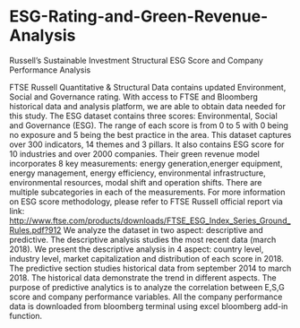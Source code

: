 # ESG-Rating-and-Green-Revenue-Analysis
Russell’s Sustainable Investment Structural ESG Score and Company Performance Analysis 


FTSE Russell Quantitative & Structural Data contains updated Environment, Social and Governance rating. With access to FTSE and Bloomberg historical data and analysis platform, we are able to obtain data needed for this study. The ESG dataset contains three scores: Environmental, Social and Governance (ESG). The range of each score is from 0 to 5 with 0 being no exposure and 5 being the best practice in the area. This dataset captures over 300 indicators, 14 themes and 3 pillars. It also contains ESG score for 10 industries and over 2000 companies. Their green revenue model incorporates 8 key measurements: energy generation,energer equipment, energy management, energy efficiency, environmental infrastructure, environmental resources, modal shift and operation shifts. There are multiple subcategories in each of the measurements. For more information on ESG score methodology, please refer to FTSE Russell official report via link: http://www.ftse.com/products/downloads/FTSE_ESG_Index_Series_Ground_Rules.pdf?912
We analyze the dataset in two aspect: descriptive and predictive. The descriptive analysis studies the most recent data (march 2018). We present the descriptive analysis in 4 aspect: country level, industry level, market capitalization and distribution of each score in 2018.  The predictive section studies historical data from september 2014 to march 2018. The historical data demonstrate the trend in different aspects.  The purpose of predictive analytics is to analyze the correlation between E,S,G score and company performance variables. All the company performance data is downloaded from bloomberg terminal using excel bloomberg add-in function. 

